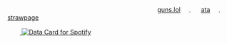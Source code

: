 　　　　　　　　　　　　　　　　　　　　　　　　[guns.lol](https://guns.lol/dkj)　﹒ 　[ata](https://czx.atabook.org)　﹒ 　[strawpage](https://sckt.straw.page)


　　<a href="https://data-card-for-spotify.herokuapp.com/card?user_id=3166c5zzqf73uckxfe3o3ivw4lki">
  <img src="https://data-card-for-spotify.herokuapp.com/api/card?user_id=3166c5zzqf73uckxfe3o3ivw4lki" alt="Data Card for Spotify">

